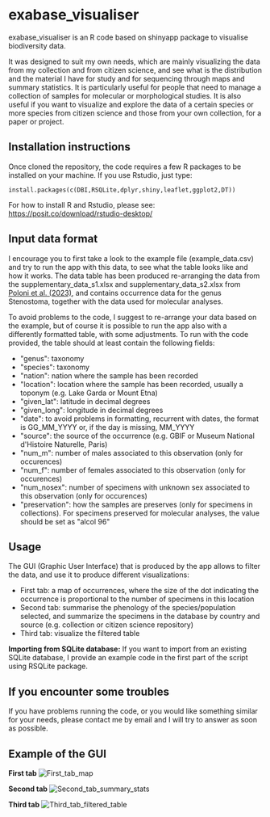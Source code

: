# exabase_visualiser  
exabase_visualiser is an R code based on shinyapp package to visualise biodiversity data.  

It was designed to suit my own needs, which are mainly visualizing the data from my collection and from citizen science, and see what is the distribution and the material I have for study and for sequencing through maps and summary statistics. It is particularly useful for people that need to manage a collection of samples for molecular or morphological studies. It is also useful if you want to visualize and explore the data of a certain species or more species from citizen science and those from your own collection, for a paper or project.

## Installation instructions  
Once cloned the repository, the code requires a few R packages to be installed on your machine. If you use Rstudio, just type:  
```
install.packages(c(DBI,RSQLite,dplyr,shiny,leaflet,ggplot2,DT))
```

For how to install R and Rstudio, please see: https://posit.co/download/rstudio-desktop/  

## Input data format  
  
I encourage you to first take a look to the example file (example_data.csv) and try to run the app with this data, to see what the table looks like and how it works. The data table has been produced re-arranging the data from the supplementary_data_s1.xlsx and supplementary_data_s2.xlsx from [Poloni et al. (2023)](https://academic.oup.com/zoolinnean/article/200/3/705/7246614), and contains occurrence data for the genus Stenostoma, together with the data used for molecular analyses.

To avoid problems to the code, I suggest to re-arrange your data based on the example, but of course it is possible to run the app also with a differently formatted table, with some adjustments. To run with the code provided, the table should at least contain the following fields:
- "genus": taxonomy
- "species": taxonomy
- "nation": nation where the sample has been recorded
- "location": location where the sample has been recorded, usually a toponym (e.g. Lake Garda or Mount Etna) 
- "given_lat": latitude in decimal degrees
- "given_long": longitude in decimal degrees
- "date": to avoid problems in formatting, recurrent with dates, the format is GG_MM_YYYY or, if the day is missing, MM_YYYY
- "source": the source of the occurrence (e.g. GBIF or Museum National d'Histoire Naturelle, Paris)
- "num_m": number of males associated to this observation (only for occurences)
- "num_f": number of females associated to this observation (only for occurences)
- "num_nosex": number of specimens with unknown sex associated to this observation (only for occurences)
- "preservation": how the samples are preserves (only for specimens in collections). For specimens preserved for molecular analyses, the value should be set as "alcol 96"


## Usage  

The GUI (Graphic User Interface) that is produced by the app allows to filter the data, and use it to produce different visualizations:  
- First tab: a map of occurrences, where the size of the dot indicating the occurrence is proportional to the number of specimens in this location  
- Second tab: summarise the phenology of the species/population selected, and summarize the specimens in the database by country and source (e.g. collection or citizen science repository)  
- Third tab: visualize the filtered table  
  
**Importing from SQLite database:** If you want to import from an existing SQLite database, I provide an example code in the first part of the script using RSQLite package. 


## If you encounter some troubles

If you have problems running the code, or you would like something similar for your needs, please contact me by email and I will try to answer as soon as possible.  


## Example of the GUI  

**First tab**
![First_tab_map](https://github.com/user-attachments/assets/24ca691b-fb93-469e-85f2-f3c67d88f48e)

**Second tab**
![Second_tab_summary_stats](https://github.com/user-attachments/assets/063e72f6-895a-4e1f-84e3-f9068e75c186)

**Third tab**
![Third_tab_filtered_table](https://github.com/user-attachments/assets/4c07572a-aae7-4a56-b11f-db2402646919)
